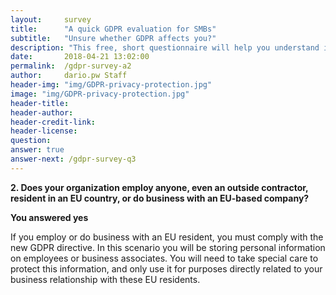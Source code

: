 ```yaml
---
layout:     survey
title:      "A quick GDPR evaluation for SMBs"
subtitle:   "Unsure whether GDPR affects you?"
description: "This free, short questionnaire will help you understand if you need to take action regarding GDPR. Take two minutes to see where you fall and get important information on how to take the next steps."
date:       2018-04-21 13:02:00
permalink:  /gdpr-survey-a2
author:     dario.pw Staff
header-img: "img/GDPR-privacy-protection.jpg"
image: "img/GDPR-privacy-protection.jpg"
header-title:
header-author:
header-credit-link:
header-license:
question:
answer: true
answer-next: /gdpr-survey-q3
---
```


**2. Does your organization employ anyone, even an outside contractor, resident in an EU country, or do business with an EU-based company?**

**You answered yes**

If you employ or do business with an EU resident, you must comply with the new GDPR directive. In this scenario you will be storing personal information on employees or business associates. You will need to take special care to protect this information, and only use it for purposes directly related to your business relationship with these EU residents.
